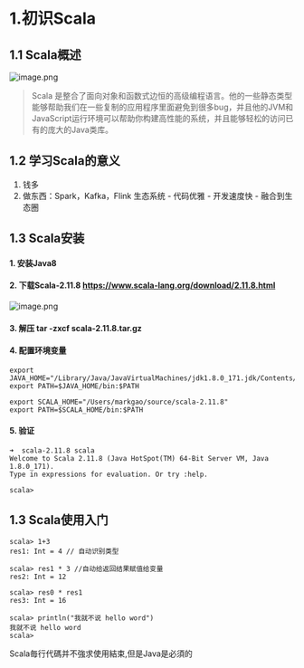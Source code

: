 

# 1.初识Scala

## 1.1 Scala概述
![image.png](https://upload-images.jianshu.io/upload_images/7220971-1296759f9467aa18.png?imageMogr2/auto-orient/strip%7CimageView2/2/w/1240)


>Scala 是整合了面向对象和函数式边恒的高级编程语言。他的一些静态类型能够帮助我们在一些复制的应用程序里面避免到很多bug，并且他的JVM和JavaScript运行环境可以帮助你构建高性能的系统，并且能够轻松的访问已有的庞大的Java类库。


## 1.2 学习Scala的意义

1. 钱多
2. 做东西：Spark，Kafka，Flink 生态系统
        - 代码优雅
        - 开发速度快
        - 融合到生态圈


## 1.3 Scala安装

#### 1. 安装Java8
#### 2. 下载Scala-2.11.8 https://www.scala-lang.org/download/2.11.8.html
![image.png](https://upload-images.jianshu.io/upload_images/7220971-2e23e75c33c3342c.png?imageMogr2/auto-orient/strip%7CimageView2/2/w/1240)
#### 3. 解压 tar -zxcf scala-2.11.8.tar.gz
#### 4. 配置环境变量
```shell
export JAVA_HOME="/Library/Java/JavaVirtualMachines/jdk1.8.0_171.jdk/Contents/Home"
export PATH=$JAVA_HOME/bin:$PATH

export SCALA_HOME="/Users/markgao/source/scala-2.11.8"
export PATH=$SCALA_HOME/bin:$PATH
```

#### 5. 验证

```
➜  scala-2.11.8 scala
Welcome to Scala 2.11.8 (Java HotSpot(TM) 64-Bit Server VM, Java 1.8.0_171).
Type in expressions for evaluation. Or try :help.

scala>
```


## 1.3 Scala使用入门

```
scala> 1+3
res1: Int = 4 // 自动识别类型 

scala> res1 * 3 //自动给返回结果赋值给变量
res2: Int = 12 

scala> res0 * res1
res3: Int = 16

scala> println("我就不说 hello word")
我就不说 hello word
scala>
```

Scala毎行代碼并不強求使用結束,但是Java是必須的
